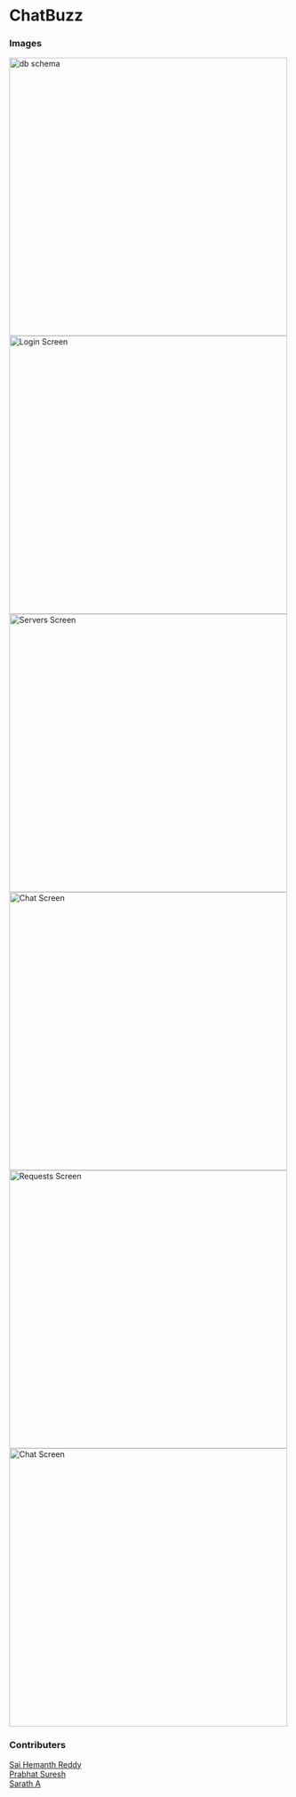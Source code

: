 # ChatBuzz



### Images
<img width = "500" alt="db schema" src="https://github.com/dshreddy/ChatBuzz/assets/127737097/fe2751b2-8118-4aad-a340-dcc5665e8f25">
<img width="500" alt="Login Screen" src="https://github.com/dshreddy/ChatBuzz/assets/127737097/53902211-76b1-4999-ae57-a234dc43e099">
<img width="500" alt="Servers Screen" src="https://github.com/dshreddy/ChatBuzz/assets/127737097/accbd673-f62b-465f-a35f-65e9b4bab1d6">
<img width="500" alt="Chat Screen" src="https://github.com/dshreddy/ChatBuzz/assets/127737097/f2c0781e-86cb-46e6-8940-e0f0fc80f605">
<img width="500" alt="Requests Screen" src="https://github.com/dshreddy/ChatBuzz/assets/127737097/2e1c1880-8a26-4f2b-b639-3bf824475584">
<img width="500" alt="Chat Screen" src="https://github.com/dshreddy/ChatBuzz/assets/127737097/572854c3-c607-45ca-a97d-7fc7dd9227ec">

### Contributers
[Sai Hemanth Reddy](https://github.com/dshreddy/)<br>
[Prabhat Suresh]()<br>
[Sarath A]()<br>
